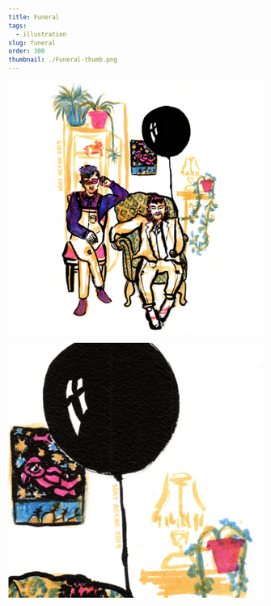 ```yaml
---
title: Funeral
tags:
  - illustration
slug: funeral
order: 300
thumbnail: ./Funeral-thumb.png
---
```

![](funeral1.png)

![](funeral2.png)

